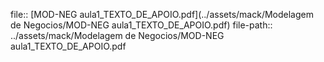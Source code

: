 file:: [MOD-NEG aula1_TEXTO_DE_APOIO.pdf](../assets/mack/Modelagem de Negocios/MOD-NEG aula1_TEXTO_DE_APOIO.pdf)
file-path:: ../assets/mack/Modelagem de Negocios/MOD-NEG aula1_TEXTO_DE_APOIO.pdf
